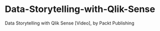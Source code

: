 


# Data-Storytelling-with-Qlik-Sense
Data Storytelling with Qlik Sense [Video], by Packt Publishing
